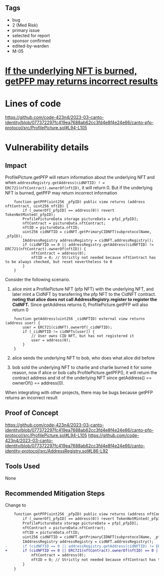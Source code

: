 ## Tags

- bug
- 2 (Med Risk)
- primary issue
- selected for report
- sponsor confirmed
- edited-by-warden
- M-05

# [If the underlying NFT is burned, getPFP may returns incorrect results](https://github.com/code-423n4/2023-03-canto-identity-findings/issues/209) 

# Lines of code

https://github.com/code-423n4/2023-03-canto-identity/blob/077372297fc419ea7688ab62cc3fd4e8f4e24e66/canto-pfp-protocol/src/ProfilePicture.sol#L94-L105


# Vulnerability details

## Impact
ProfilePicture.getPFP will return information about the underlying NFT and when `addressRegistry.getAddress(cidNFTID) ! = ERC721(nftContract).ownerOf(nftID)`, it will return 0. 
But if the underlying NFT is burned, getPFP may return incorrect information
```solidity
    function getPFP(uint256 _pfpID) public view returns (address nftContract, uint256 nftID) {
        if (_ownerOf[_pfpID] == address(0)) revert TokenNotMinted(_pfpID);
        ProfilePictureData storage pictureData = pfp[_pfpID];
        nftContract = pictureData.nftContract;
        nftID = pictureData.nftID;
        uint256 cidNFTID = cidNFT.getPrimaryCIDNFT(subprotocolName, _pfpID);
        IAddressRegistry addressRegistry = cidNFT.addressRegistry();
        if (cidNFTID == 0 || addressRegistry.getAddress(cidNFTID) != ERC721(nftContract).ownerOf(nftID)) {
            nftContract = address(0);
            nftID = 0; // Strictly not needed because nftContract has to be always checked, but reset nevertheless to 0
        }
    }
```
Consider the following scenario.
1. alice mint a ProfilePicture NFT (pfp NFT) with the underlying NFT, and later mint a CidNFT by transferring the pfp NFT to the CidNFT contract. 
**noting that alice does not call AddressRegistry.register to register the CidNFT.** 
Since getAddress returns 0, ProfilePicture.getPFP will also return 0

```solidity
    function getAddress(uint256 _cidNFTID) external view returns (address user) {
        user = ERC721(cidNFT).ownerOf(_cidNFTID);
        if (_cidNFTID != cidNFTs[user]) {
            // User owns CID NFT, but has not registered it
            user = address(0);
        }
    }
```
2. alice sends the underlying NFT to bob, who does what alice did before

3. bob sold the underlying NFT to charlie and charlie burned it for some reason, now if alice or bob calls ProfilePicture.getPFP(), it will return the contract address and id of the underlying NFT since getAddress() == ownerOf() == address(0).

When integrating with other projects, there may be bugs because getPFP returns an incorrect result
 
## Proof of Concept
https://github.com/code-423n4/2023-03-canto-identity/blob/077372297fc419ea7688ab62cc3fd4e8f4e24e66/canto-pfp-protocol/src/ProfilePicture.sol#L94-L105
https://github.com/code-423n4/2023-03-canto-identity/blob/077372297fc419ea7688ab62cc3fd4e8f4e24e66/canto-identity-protocol/src/AddressRegistry.sol#L86-L92
## Tools Used
None
## Recommended Mitigation Steps
Change to
```diff
    function getPFP(uint256 _pfpID) public view returns (address nftContract, uint256 nftID) {
        if (_ownerOf[_pfpID] == address(0)) revert TokenNotMinted(_pfpID);
        ProfilePictureData storage pictureData = pfp[_pfpID];
        nftContract = pictureData.nftContract;
        nftID = pictureData.nftID;
        uint256 cidNFTID = cidNFT.getPrimaryCIDNFT(subprotocolName, _pfpID);
        IAddressRegistry addressRegistry = cidNFT.addressRegistry();
-       if (cidNFTID == 0 || addressRegistry.getAddress(cidNFTID) != ERC721(nftContract).ownerOf(nftID)) {
+       if (cidNFTID == 0 || ERC721(nftContract).ownerOf(nftID) == 0 || addressRegistry.getAddress(cidNFTID) != ERC721(nftContract).ownerOf(nftID)) {
            nftContract = address(0);
            nftID = 0; // Strictly not needed because nftContract has to be always checked, but reset nevertheless to 0
        }
    }
```